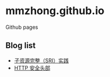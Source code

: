 # mmzhong.github.io

Github pages

## Blog list

* [子资源完整（SRI）实践](./blog/Subresource-Integrity-In-Practice.md)
* [HTTP 安全头部](./blog/HTTP-Secure-Headers.md)
